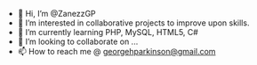 - 👋 Hi, I’m @ZanezzGP
- 👀 I’m interested in collaborative projects to improve upon skills.
- 🌱 I’m currently learning PHP, MySQL, HTML5, C#
- 💞️ I’m looking to collaborate on ...
- 📫 How to reach me @ georgehparkinson@gmail.com

<!---
ZanezzGP/ZanezzGP is a ✨ special ✨ repository because its `README.md` (this file) appears on your GitHub profile.
You can click the Preview link to take a look at your changes.
--->
